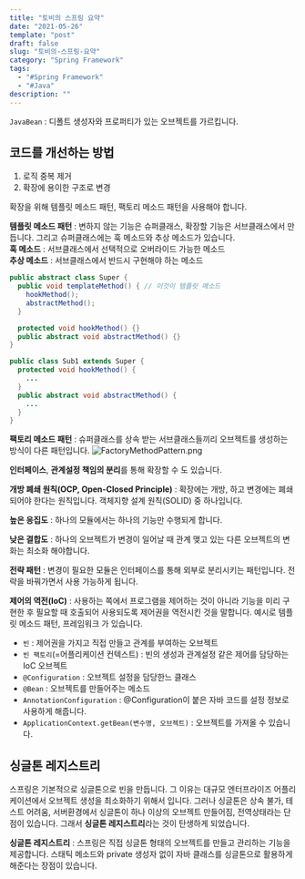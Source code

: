 ```yaml
---
title: "토비의 스프링 요약"
date: "2021-05-26"
template: "post"
draft: false
slug: "토비의-스프링-요약"
category: "Spring Framework"
tags:
  - "#Spring Framework"
  - "#Java"
description: ""
---
```


`JavaBean` : 디폴트 생성자와 프로퍼티가 있는 오브젝트를 가르킵니다.

## 코드를 개선하는 방법

1. 로직 중복 제거
2. 확장에 용이한 구조로 변경

확장을 위해 템플릿 메소드 패턴, 팩토리 메소드 패턴을 사용해야 합니다. 

**템플릿 메소드 패턴** : 변하지 않는 기능은 슈퍼클래스, 확장할 기능은 서브클래스에서 만듭니다. 그리고 슈퍼클래스에는 훅 메소드와 추상 메소드가 있습니다.  
**훅 메소드** : 서브클래스에서 선택적으로 오버라이드 가능한 메소드  
**추상 메소드** : 서브클래스에서 반드시 구현해야 하는 메소드

```Java
public abstract class Super {
  public void templateMethod() { // 이것이 템플릿 메소드
    hookMethod();
    abstractMethod();
  }

  protected void hookMethod() {}
  public abstract void abstractMethod() {}
}

public class Sub1 extends Super {
  protected void hookMethod() {
    ...
  }
  public abstract void abstractMethod() {
    ...
  }
}

```

**팩토리 메소드 패턴** : 슈퍼클래스를 상속 받는 서브클래스들끼리 오브젝트를 생성하는 방식이 다른 패턴입니다.
![FactoryMethodPattern.png](/media/posts/2021-05-26---토비의-스프링-요약/FactoryMethodPattern.png)

**인터페이스**, **관계설정 책임의 분리**를 통해 확장할 수 도 있습니다.  

**개방 폐쇄 원칙(OCP, Open-Closed Principle)** : 확장에는 개방, 하고 변경에는 폐쇄되어야 한다는 원칙입니다. 객체지향 설계 원칙(SOLID) 중 하나입니다.

**높은 응집도** : 하나의 모듈에서는 하나의 기능만 수행되게 합니다.

**낮은 결합도** : 하나의 오브젝트가 변경이 일어날 때 관계 맺고 있는 다른 오브젝트의 변화는 최소화 해야합니다.

**전략 패턴** : 변경이 필요한 모듈은 인터페이스를 통해 외부로 분리시키는 패턴입니다. 전략을 바꿔가면서 사용 가능하게 됩니다.

**제어의 역전(IoC)** : 사용하는 쪽에서 프로그램을 제어하는 것이 아니라 기능을 미리 구현한 후 필요할 때 호출되어 사용되도록 제어권을 역전시킨 것을 말합니다. 예시로 템플릿 메소드 패턴, 프레임워크 가 있습니다.
 - `빈` : 제어권을 가지고 직접 만들고 관계를 부여하는 오브젝트
 - `빈 팩토리`(=어플리케이션 컨텍스트) : 빈의 생성과 관계설정 같은 제어를 담당하는 IoC 오브젝트
 - `@Configuration` : 오브젝트 설정을 담당한느 클래스
 - `@Bean` : 오브젝트를 만들어주는 메소드
 - `AnnotationConfiguration` :  @Configuration이 붙은 자바 코드를 설정 정보로 사용하게 해줍니다.
 - `ApplicationContext.getBean(변수명, 오브젝트)` : 오브젝트를 가져올 수 있습니다. 

## 싱글톤 레지스트리

스프링은 기본적으로 싱글톤으로 빈을 만듭니다. 그 이유는 대규모 엔터프라이즈 어플리케이션에서 오브젝트 생성을 최소화하기 위해서 입니다. 그러나 싱글톤은 상속 불가, 테스트 어려움, 서버환경에서 싱글톤이 하나 이상의 오브젝트 만들어짐, 전역상태라는 단점이 있습니다. 그래서 **싱글톤 레지스트리**라는 것이 탄생하게 되었습니다.

**싱글톤 레지스트리** : 스프링은 직접 싱글톤 형태의 오브젝트를 만들고 관리하는 기능을 제공합니다. 스태틱 메소드와 private 생성자 없이 자바 클래스를 싱글톤으로 활용하게 해준다는 장점이 있습니다.